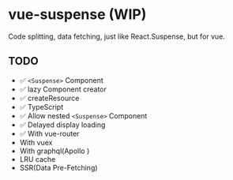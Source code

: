 # vue-suspense (WIP)

Code splitting, data fetching, just like React.Suspense, but for vue.

## TODO

- ✅ `<Suspense>` Component
- ✅ lazy Component creator
- ✅ createResource
- ✅ TypeScript
- ✅ Allow nested `<Suspense>` Component
- ✅ Delayed display loading
- ✅ With vue-router
- With vuex
- With graphql(Apollo )
- LRU cache
- SSR(Data Pre-Fetching)